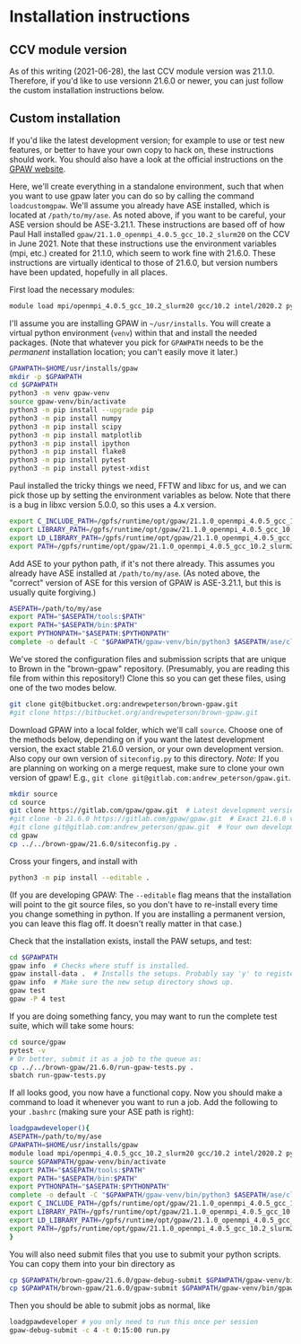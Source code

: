 Installation instructions
=========================

CCV module version
------------------

As of this writing (2021-06-28), the last CCV module version was 21.1.0.
Therefore, if you'd like to use versionn 21.6.0 or newer, you can just follow the custom installation instructions below.

Custom installation
-------------------

If you'd like the latest development version; for example to use or test new features, or better to have your own copy to hack on, these instructions should work.
You should also have a look at the official instructions on the [GPAW website](https://wiki.fysik.dtu.dk/gpaw/devel/developer_installation.html).


Here, we'll create everything in a standalone environment, such that when you want to use gpaw later you can do so by calling the command `loadcustomgpaw`.
We'll assume you already have ASE installed, which is located at `/path/to/my/ase`.
As noted above, if you want to be careful, your ASE version should be ASE-3.21.1.
These instructions are based off of how Paul Hall installed `gpaw/21.1.0_openmpi_4.0.5_gcc_10.2_slurm20` on the CCV in June 2021.
Note that these instructions use the environment variables (mpi, etc.) created for 21.1.0, which seem to work fine with 21.6.0.
These instructions are virtually identical to those of 21.6.0, but version numbers have been updated, hopefully in all places.

First load the necessary modules:

```bash
module load mpi/openmpi_4.0.5_gcc_10.2_slurm20 gcc/10.2 intel/2020.2 python/3.9.0
```

I'll assume you are installing GPAW in `~/usr/installs`.
You will create a virtual python environment (`venv`) within that and install the needed packages.
(Note that whatever you pick for `GPAWPATH` needs to be the *permanent* installation location; you can't easily move it later.)

```bash
GPAWPATH=$HOME/usr/installs/gpaw
mkdir -p $GPAWPATH
cd $GPAWPATH
python3 -m venv gpaw-venv
source gpaw-venv/bin/activate
python3 -m pip install --upgrade pip
python3 -m pip install numpy
python3 -m pip install scipy
python3 -m pip install matplotlib
python3 -m pip install ipython
python3 -m pip install flake8
python3 -m pip install pytest
python3 -m pip install pytest-xdist
```

Paul installed the tricky things we need, FFTW and libxc for us, and we can pick those up by setting the environment variables as below.
Note that there is a bug in libxc version 5.0.0, so this uses a 4.x version.

```bash
export C_INCLUDE_PATH=/gpfs/runtime/opt/gpaw/21.1.0_openmpi_4.0.5_gcc_10.2_slurm20/depends/include:$C_INCLUDE_PATH
export LIBRARY_PATH=/gpfs/runtime/opt/gpaw/21.1.0_openmpi_4.0.5_gcc_10.2_slurm20/depends/lib:$LIBRARY_PATH
export LD_LIBRARY_PATH=/gpfs/runtime/opt/gpaw/21.1.0_openmpi_4.0.5_gcc_10.2_slurm20/depends/lib:$LD_LIBRARY_PATH
export PATH=/gpfs/runtime/opt/gpaw/21.1.0_openmpi_4.0.5_gcc_10.2_slurm20/depends/bin:$PATH
```

Add ASE to your python path, if it's not there already.
This assumes you already have ASE installed at `/path/to/my/ase`.
(As noted above, the "correct" version of ASE for this version of GPAW is ASE-3.21.1, but this is usually quite forgiving.)

```bash
ASEPATH=/path/to/my/ase
export PATH="$ASEPATH/tools:$PATH"
export PATH="$ASEPATH/bin:$PATH"
export PYTHONPATH="$ASEPATH:$PYTHONPATH"
complete -o default -C "$GPAWPATH/gpaw-venv/bin/python3 $ASEPATH/ase/cli/complete.py" ase
```

We've stored the configuration files and submission scripts that are unique to Brown in the "brown-gpaw" repository.
(Presumably, you are reading this file from within this repository!)
Clone this so you can get these files, using one of the two modes below.

```bash
git clone git@bitbucket.org:andrewpeterson/brown-gpaw.git
#git clone https://bitbucket.org/andrewpeterson/brown-gpaw.git
```

Download GPAW into a local folder, which we'll call `source`.
Choose one of the methods below, depending on if you want the latest development version, the exact stable 21.6.0 version, or your own development version.
Also copy our own version of `siteconfig.py` to this directory.
*Note:* If you are planning on working on a merge request, make sure to clone your own version of gpaw!
E.g., `git clone git@gitlab.com:andrew_peterson/gpaw.git`.

```bash
mkdir source
cd source
git clone https://gitlab.com/gpaw/gpaw.git  # Latest development version
#git clone -b 21.6.0 https://gitlab.com/gpaw/gpaw.git  # Exact 21.6.0 version
#git clone git@gitlab.com:andrew_peterson/gpaw.git  # Your own development version
cd gpaw
cp ../../brown-gpaw/21.6.0/siteconfig.py .
```

Cross your fingers, and install with

```bash
python3 -m pip install --editable .
```

(If you are developing GPAW: The `--editable` flag means that the installation will point to the git source files, so you don't have to re-install every time you change something in python. If you are installing a permanent version, you can leave this flag off. It doesn't really matter in that case.)

Check that the installation exists, install the PAW setups, and test:

```bash
cd $GPAWPATH
gpaw info  # Checks where stuff is installed.
gpaw install-data .  # Installs the setups. Probably say 'y' to register the path.
gpaw info  # Make sure the new setup directory shows up.
gpaw test
gpaw -P 4 test
```

If you are doing something fancy, you may want to run the complete test suite, which will take some hours:

```bash
cd source/gpaw
pytest -v
# Or better, submit it as a job to the queue as:
cp ../../brown-gpaw/21.6.0/run-gpaw-tests.py .
sbatch run-gpaw-tests.py
```

If all looks good, you now have a functional copy.
Now you should make a command to load it whenever you want to run a job.
Add the following to your `.bashrc` (making sure your ASE path is right):

```bash
loadgpawdeveloper(){
ASEPATH=/path/to/my/ase
GPAWPATH=$HOME/usr/installs/gpaw
module load mpi/openmpi_4.0.5_gcc_10.2_slurm20 gcc/10.2 intel/2020.2 python/3.9.0
source $GPAWPATH/gpaw-venv/bin/activate
export PATH="$ASEPATH/tools:$PATH"
export PATH="$ASEPATH/bin:$PATH"
export PYTHONPATH="$ASEPATH:$PYTHONPATH"
complete -o default -C "$GPAWPATH/gpaw-venv/bin/python3 $ASEPATH/ase/cli/complete.py" ase
export C_INCLUDE_PATH=/gpfs/runtime/opt/gpaw/21.1.0_openmpi_4.0.5_gcc_10.2_slurm20/depends/include:$C_INCLUDE_PATH
export LIBRARY_PATH=/gpfs/runtime/opt/gpaw/21.1.0_openmpi_4.0.5_gcc_10.2_slurm20/depends/lib:$LIBRARY_PATH
export LD_LIBRARY_PATH=/gpfs/runtime/opt/gpaw/21.1.0_openmpi_4.0.5_gcc_10.2_slurm20/depends/lib:$LD_LIBRARY_PATH
export PATH=/gpfs/runtime/opt/gpaw/21.1.0_openmpi_4.0.5_gcc_10.2_slurm20/depends/bin:$PATH
}
```

You will also need submit files that you use to submit your python scripts.
You can copy them into your bin directory as

```bash
cp $GPAWPATH/brown-gpaw/21.6.0/gpaw-debug-submit $GPAWPATH/gpaw-venv/bin/gpaw-debug-submit
cp $GPAWPATH/brown-gpaw/21.6.0/gpaw-submit $GPAWPATH/gpaw-venv/bin/gpaw-submit
```

Then you should be able to submit jobs as normal, like

```bash
loadgpawdeveloper # you only need to run this once per session
gpaw-debug-submit -c 4 -t 0:15:00 run.py
```
